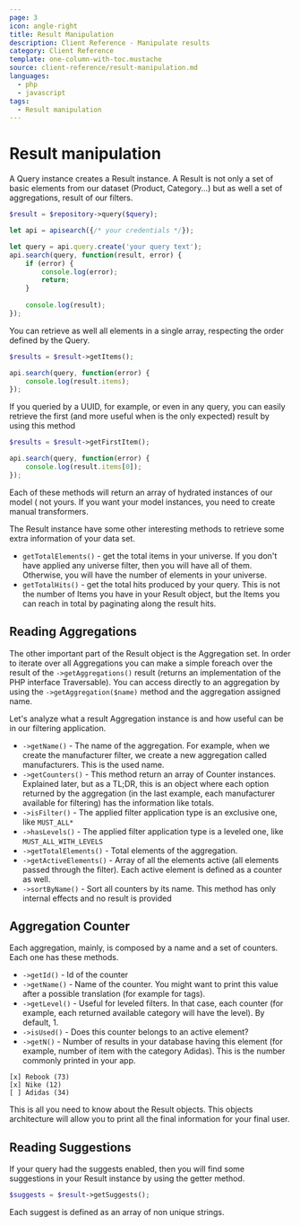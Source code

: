 ```yaml
---
page: 3
icon: angle-right
title: Result Manipulation
description: Client Reference - Manipulate results
category: Client Reference
template: one-column-with-toc.mustache
source: client-reference/result-manipulation.md
languages: 
  - php
  - javascript
tags:
  - Result manipulation
---
```


# Result manipulation

A Query instance creates a Result instance. A Result is not only a set of basic
elements from our dataset (Product, Category...) but as well a set of
aggregations, result of our filters.

```php
$result = $repository->query($query);
```
```javascript
let api = apisearch({/* your credentials */});

let query = api.query.create('your query text');
api.search(query, function(result, error) {
    if (error) {
        console.log(error);
        return;
    }
    
    console.log(result);
});
```

You can retrieve as well all elements in a single array, respecting the order
defined by the Query.

```php
$results = $result->getItems();
```
```javascript
api.search(query, function(error) {
    console.log(result.items);
});
```

If you queried by a UUID, for example, or even in any query, you can easily
retrieve the first (and more useful when is the only expected) result by using
this method

```php
$results = $result->getFirstItem();
```
```javascript
api.search(query, function(error) {
    console.log(result.items[0]);
});
```

Each of these methods will return an array of hydrated instances of our model (
not yours. If you want your model instances, you need to create manual
transformers.

The Result instance have some other interesting methods to retrieve some extra
information of your data set.

- `getTotalElements()` - get the total items in your universe. If you don't have
applied any universe filter, then you will have all of them. Otherwise, you will
have the number of elements in your universe.
- `getTotalHits()` - get the total hits produced by your query. This is not the
number of Items you have in your Result object, but the Items you can reach in
total by paginating along the result hits.

## Reading Aggregations

The other important part of the Result object is the Aggregation set. In order
to iterate over all Aggregations you can make a simple foreach over the result
of the `->getAggregations()` result (returns an implementation of the PHP
interface Traversable). You can access directly to an aggregation by using the
`->getAggregation($name)` method and the aggregation assigned name.

Let's analyze what a result Aggregation instance is and how useful can be in our
filtering application.

- `->getName()` - The name of the aggregation. For example, when we create the
manufacturer filter, we create a new aggregation called manufacturers. This is
the used name.
- `->getCounters()` - This method return an array of Counter instances. Explained
later, but as a TL;DR, this is an object where each option returned by the
aggregation (in the last example, each manufacturer available for filtering) has
the information like totals.
- `->isFilter()` - The applied filter application type is an exclusive one, like
`MUST_ALL*`
- `->hasLevels()` - The applied filter application type is a leveled one, like
`MUST_ALL_WITH_LEVELS`
- `->getTotalElements()` - Total elements of the aggregation.
- `->getActiveElements()` - Array of all the elements active (all elements passed
through the filter). Each active element is defined as a counter as well.
- `->sortByName()` - Sort all counters by its name. This method has only internal
effects and no result is provided

## Aggregation Counter

Each aggregation, mainly, is composed by a name and a set of counters. Each one
has these methods.

- `->getId()` - Id of the counter
- `->getName()` - Name of the counter. You might want to print this value after a
possible translation (for example for tags).
- `->getLevel()` - Useful for leveled filters. In that case, each counter (for
example, each returned available category will have the level). By default, 1.
- `->isUsed()` - Does this counter belongs to an active element?
- `->getN()` - Number of results in your database having this element (for
example, number of item with the category Adidas). This is the number
commonly printed in your app.

```
[x] Rebook (73)
[x] Nike (12)
[ ] Adidas (34)
```

This is all you need to know about the Result objects. This objects architecture
will allow you to print all the final information for your final user.

## Reading Suggestions

If your query had the suggests enabled, then you will find some suggestions in
your Result instance by using the getter method.

```php
$suggests = $result->getSuggests();
```

Each suggest is defined as an array of non unique strings.